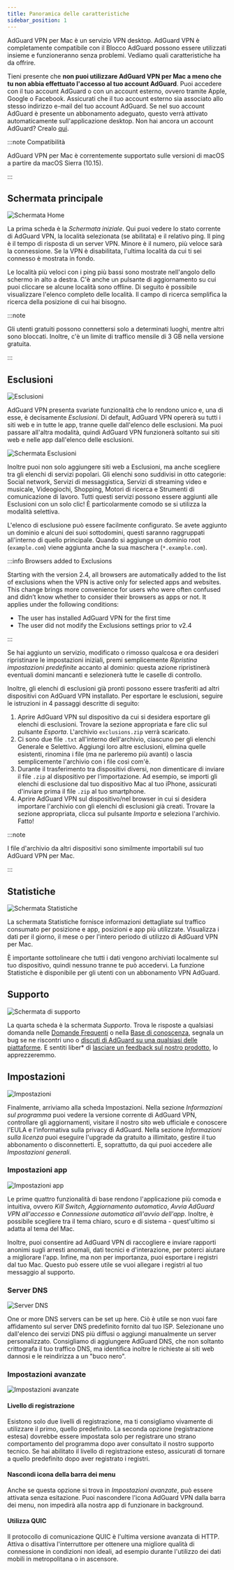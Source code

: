 ```yaml
---
title: Panoramica delle caratteristiche
sidebar_position: 1
---
```


AdGuard VPN per Mac è un servizio VPN desktop. AdGuard VPN è completamente compatibile con il Blocco AdGuard possono essere utilizzati insieme e funzioneranno senza problemi. Vediamo quali caratteristiche ha da offrire.

Tieni presente che **non puoi utilizzare AdGuard VPN per Mac a meno che tu non abbia effettuato l'accesso al tuo account AdGuard**. Puoi accedere con il tuo account AdGuard o con un account esterno, ovvero tramite Apple, Google o Facebook. Assicurati che il tuo account esterno sia associato allo stesso indirizzo e-mail del tuo account AdGuard. Se nel suo account AdGuard è presente un abbonamento adeguato, questo verrà attivato automaticamente sull'applicazione desktop. Non hai ancora un account AdGuard? Crealo [qui](https://auth.adguard.com/registration.html).

:::note Compatibilità

AdGuard VPN per Mac è correntemente supportato sulle versioni di macOS a partire da macOS Sierra (10.15).

:::

## Schermata principale

![Schermata Home](https://cdn.adguardvpn.com/content/kb/vpn/mac/vpn_main_new_en.jpeg)

La prima scheda è la *Schermata iniziale*. Qui puoi vedere lo stato corrente di AdGuard VPN, la località selezionata (se abilitata) e il relativo ping. Il ping è il tempo di risposta di un server VPN. Minore è il numero, più veloce sarà la connessione. Se la VPN è disabilitata, l'ultima località da cui ti sei connesso è mostrata in fondo.

Le località più veloci con i ping più bassi sono mostrate nell'angolo dello schermo in alto a destra. C'è anche un pulsante di aggiornamento su cui puoi cliccare se alcune località sono offline. Di seguito è possibile visualizzare l'elenco completo delle località. Il campo di ricerca semplifica la ricerca della posizione di cui hai bisogno.

:::note

Gli utenti gratuiti possono connettersi solo a determinati luoghi, mentre altri sono bloccati. Inoltre, c'è un limite di traffico mensile di 3 GB nella versione gratuita.

:::

## Esclusioni

![Esclusioni](https://cdn.adguardvpn.com/content/kb/vpn/mac/exclusions_new_en.png)

AdGuard VPN presenta svariate funzionalità che lo rendono unico e, una di esse, è decisamente *Esclusioni*. Di default, AdGuard VPN opererà su tutti i siti web e in tutte le app, tranne quelle dall'elenco delle esclusioni. Ma puoi passare all'altra modalità, quindi AdGuard VPN funzionerà soltanto sui siti web e nelle app dall'elenco delle esclusioni.

![Schermata Esclusioni](https://cdn.adguardvpn.com/content/kb/vpn/mac/services_new_en.png)

Inoltre puoi non solo aggiungere siti web a Esclusioni, ma anche scegliere tra gli elenchi di servizi popolari. Gli elenchi sono suddivisi in otto categorie: Social network, Servizi di messaggistica, Servizi di streaming video e musicale, Videogiochi, Shopping, Motori di ricerca e Strumenti di comunicazione di lavoro. Tutti questi servizi possono essere aggiunti alle Esclusioni con un solo clic! È particolarmente comodo se si utilizza la modalità selettiva.

L'elenco di esclusione può essere facilmente configurato. Se avete aggiunto un dominio e alcuni dei suoi sottodomini, questi saranno raggruppati all'interno di quello principale. Quando si aggiunge un dominio root (`example.com`) viene aggiunta anche la sua maschera (`*.example.com`).

:::info Browsers added to Exclusions

Starting with the version 2.4, all browsers are automatically added to the list of exclusions when the VPN is active only for selected apps and websites. This change brings more convenience for users who were often confused and didn’t know whether to consider their browsers as apps or not. It applies under the following conditions:

- The user has installed AdGuard VPN for the first time
- The user did not modify the Exclusions settings prior to v2.4

:::

Se hai aggiunto un servizio, modificato o rimosso qualcosa e ora desideri ripristinare le impostazioni iniziali, premi semplicemente *Ripristina impostazioni predefinite* accanto al dominio: questa azione ripristinerà eventuali domini mancanti e selezionerà tutte le caselle di controllo.

Inoltre, gli elenchi di esclusioni già pronti possono essere trasferiti ad altri dispositivi con AdGuard VPN installato. Per esportare le esclusioni, seguire le istruzioni in 4 passaggi descritte di seguito:

1. Aprire AdGuard VPN sul dispositivo da cui si desidera esportare gli elenchi di esclusioni. Trovare la sezione appropriata e fare clic sul pulsante *Esporta*. L'archivio `exclusions.zip` verrà scaricato.
2. Ci sono due file `.txt` all'interno dell'archivio, ciascuno per gli elenchi Generale e Selettivo. Aggiungi loro altre esclusioni, elimina quelle esistenti, rinomina i file (ma ne parleremo più avanti) o lascia semplicemente l'archivio con i file così com'è.
3. Durante il trasferimento tra dispositivi diversi, non dimenticare di inviare il file `.zip` al dispositivo per l'importazione. Ad esempio, se importi gli elenchi di esclusione dal tuo dispositivo Mac al tuo iPhone, assicurati d'inviare prima il file `.zip` al tuo smartphone.
4. Aprire AdGuard VPN sul dispositivo/nel browser in cui si desidera importare l'archivio con gli elenchi di esclusioni già creati. Trovare la sezione appropriata, clicca sul pulsante *Importa* e seleziona l'archivio. Fatto!

:::note

I file d'archivio da altri dispositivi sono similmente importabili sul tuo AdGuard VPN per Mac.

:::

## Statistiche

![Schermata Statistiche](https://cdn.adguardvpn.com/content/kb/vpn/mac/statistics_en.png)

La schermata Statistiche fornisce informazioni dettagliate sul traffico consumato per posizione e app, posizioni e app più utilizzate. Visualizza i dati per il giorno, il mese o per l'intero periodo di utilizzo di AdGuard VPN per Mac.

È importante sottolineare che tutti i dati vengono archiviati localmente sul tuo dispositivo, quindi nessuno tranne te può accedervi. La funzione Statistiche è disponibile per gli utenti con un abbonamento VPN AdGuard.

## Supporto

![Schermata di supporto](https://cdn.adguardvpn.com/content/kb/vpn/mac/support_new_en.png)

La quarta scheda è la schermata *Supporto*. Trova le risposte a qualsiasi domanda nelle [Domande Frequenti](https://adguard-vpn.com/welcome.html#faq) o nella [Base di conoscenza](/), segnala un bug se ne riscontri uno o [discuti di AdGuard su una qualsiasi delle piattaforme](https://adguard.com/discuss.html). E sentiti liber* di [lasciare un feedback sul nostro prodotto](https://surveys.adguard.com/vpn_mac/form.html), lo apprezzeremmo.

## Impostazioni

![Impostazioni](https://cdn.adguardvpn.com/content/kb/vpn/mac/settings_new_en.png)

Finalmente, arriviamo alla scheda Impostazioni. Nella sezione *Informazioni sul programma* puoi vedere la versione corrente di AdGuard VPN, controllare gli aggiornamenti, visitare il nostro sito web ufficiale e conoscere l'EULA e l'informativa sulla privacy di AdGuard. Nella sezione *Informazioni sulla licenza* puoi eseguire l'upgrade da gratuito a illimitato, gestire il tuo abbonamento o disconnetterti. E, soprattutto, da qui puoi accedere alle *Impostazioni generali*.

### Impostazioni app

![Impostazioni app](https://cdn.adguardvpn.com/content/kb/vpn/mac/general-settings_new_en.png)

Le prime quattro funzionalità di base rendono l'applicazione più comoda e intuitiva, ovvero *Kill Switch*, *Aggiornamento automatico*, *Avvia AdGuard VPN all'accesso* e *Connessione automatica all'avvio dell'app*. Inoltre, è possibile scegliere tra il tema chiaro, scuro e di sistema - quest'ultimo si adatta al tema del Mac.

Inoltre, puoi consentire ad AdGuard VPN di raccogliere e inviare rapporti anonimi sugli arresti anomali, dati tecnici e d'interazione, per poterci aiutare a migliorare l'app. Infine, ma non per importanza, puoi esportare i registri dal tuo Mac. Questo può essere utile se vuoi allegare i registri al tuo messaggio al supporto.

### Server DNS

![Server DNS](https://cdn.adguardvpn.com/content/kb/vpn/mac/dns_new_en.png)

One or more DNS servers can be set up here. Ciò è utile se non vuoi fare affidamento sul server DNS predefinito fornito dal tuo ISP. Selezionane uno dall'elenco dei servizi DNS più diffusi o aggiungi manualmente un server personalizzato. Consigliamo di aggiungere AdGuard DNS, che non soltanto crittografa il tuo traffico DNS, ma identifica inoltre le richieste ai siti web dannosi e le reindirizza a un "buco nero".

### Impostazioni avanzate

![Impostazioni avanzate](https://cdn.adguardvpn.com/content/kb/vpn/mac/advanced-settings_new_en.png)

#### Livello di registrazione

Esistono solo due livelli di registrazione, ma ti consigliamo vivamente di utilizzare il primo, quello predefinito. La seconda opzione (registrazione estesa) dovrebbe essere impostata solo per registrare uno strano comportamento del programma dopo aver consultato il nostro supporto tecnico. Se hai abilitato il livello di registrazione esteso, assicurati di tornare a quello predefinito dopo aver registrato i registri.

#### Nascondi icona della barra dei menu

Anche se questa opzione si trova in *Impostazioni avanzate*, può essere attivata senza esitazione. Puoi nascondere l'icona AdGuard VPN dalla barra dei menu, non impedirà alla nostra app di funzionare in background.

#### Utilizza QUIC

Il protocollo di comunicazione QUIC è l'ultima versione avanzata di HTTP. Attiva o disattiva l'interruttore per ottenere una migliore qualità di connessione in condizioni non ideali, ad esempio durante l'utilizzo dei dati mobili in metropolitana o in ascensore.
